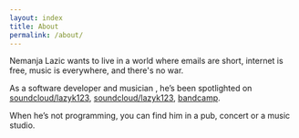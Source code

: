 ```yaml
---
layout: index
title: About
permalink: /about/
---
```

Nemanja Lazic wants to live in a world where emails are short, internet is free, music is everywhere, and there's no war.

As a software developer and musician , he’s been spotlighted on [soundcloud/lazyk123](https://soundcloud.com/lazyk123), [soundcloud/lazyk123](https://soundcloud.com/andrei-korre), [bandcamp](http://nemanjalazic.bandcamp.com/).

When he’s not programming, you can find him in a pub, concert or a music studio.